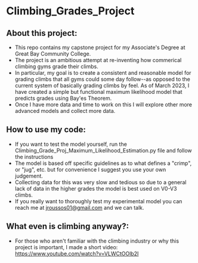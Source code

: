 # Climbing_Grades_Project

## About this project:
 * This repo contains my capstone project for my Associate's Degree at Great Bay Community College.
 * The project is an ambitious attempt at re-inventing how commerical climbing gyms grade their climbs.
 * In particular, my goal is to create a consistent and reasonable model for grading climbs that all gyms could some day follow--as opposed to the current system of    basically grading climbs by feel.
 As of March 2023, I have created a simple but functional maximum likelihood model that predicts grades using Bay'es Theorem.  
 * Once I have more data and time to work on this I will explore other more advanced models and collect more data.
 
## How to use my code:
 * If you want to test the model yourself, run the Climbing_Grade_Proj_Maximum_Likelihood_Estimation.py file and follow the instructions
 * The model is based off specific guidelines as to what defines a "crimp", or "jug", etc. but for convenience I suggest you use your own judgement.  
 * Collecting data for this was very slow and tedious so due to a general lack of data in the higher grades the model is best used on V0-V3 climbs.  
 * If you really want to thoroughly test my experimental model you can reach me at jroussos01@gmail.com and we can talk.
 
## What even is climbing anyway?:
 * For those who aren't familiar with the climbing industry or why this project is important, I made a short video: https://www.youtube.com/watch?v=VLWCtOOlb2I
